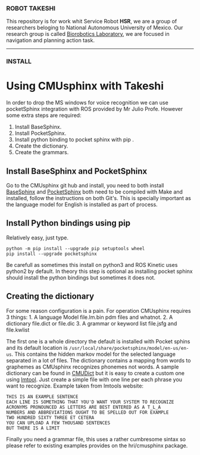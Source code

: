 ### ROBOT  TAKESHI
This repository is for work whit Service Robot **HSR**, we are a group of researchers beloging to National Autonomous University of Mexico. Our research group is called [Biorobotics Laboratory](https://biorobotics.fi-p.unam.mx/), we are focused in navigation and planning action task.
                                                                                                     
-----------------
### INSTALL

# Using CMUsphinx with Takeshi

In order to drop the MS windows for voice recognition we can use
pocketSphinx integration with ROS provided by Mr Julio Profe.
However some extra steps are required:

1.  Install BaseSphinx.
2.  Install PocketSphinx.
3.  Install python binding to pocket sphinx with pip .
4.  Create the dictionary.
5.  Create the grammars.

## Install BaseSphinx and PocketSphinx

Go to the CMUsphinx git hub and install, you need to both install
[BaseSphinx](https://github.com/cmusphinx/sphinxbase) and
[PocketSphinx](https://github.com/cmusphinx/pocketsphinx) both need to be
compiled with Make and installed, follow the instructions on both Git's.
This is specially important as the language model for English is
installed as part of process.

## Install Python bindings using pip

Relatively easy, just type.

    python -m pip install --upgrade pip setuptools wheel
    pip install --upgrade pocketsphinx

Be carefull as sometimes this install on python3 and ROS Kinetic uses python2
by default. In theory this step is optional as installing pocket sphinx should install
the python bindings but sometimes it does not.

## Creating the dictionary

For some reason configuration is a pain. For operation CMUsphinx requires 3 things:
1\. A language Model file.lm.bin pdm files and whatnot.
2\. A dictionary file.dict or file.dic
3\. A grammar or keyword list file.jsfg and file.kwlist

The first one is a whole directory the default is installed with Pocket sphins and
its default location is `/usr/local/share/pocketsphinx/model/en-us/en-us`. This contains
the hidden markov model for the selected language separated in a lot of files.
The dictionary contains a mapping from words to graphemes as CMUsphinx recognizes
phonemes not words.
A sample dictionary can be found in [CMUDict](https://github.com/cmusphinx/cmudict)
but it is easy to create a custom one using [lmtool](http://www.speech.cs.cmu.edu/tools/lmtool-new.html). Just create a simple
file with one line per each phrase you want to recognize. Example taken from lmtools website:

    THIS IS AN EXAMPLE SENTENCE
    EACH LINE IS SOMETHING THAT YOU'D WANT YOUR SYSTEM TO RECOGNIZE
    ACRONYMS PRONOUNCED AS LETTERS ARE BEST ENTERED AS A T_L_A
    NUMBERS AND ABBREVIATIONS OUGHT TO BE SPELLED OUT FOR EXAMPLE
    TWO HUNDRED SIXTY THREE ET CETERA
    YOU CAN UPLOAD A FEW THOUSAND SENTENCES
    BUT THERE IS A LIMIT

Finally you need a grammar file, this uses a rather cumbresome sintax so please refer to existing examples provides on the hri/cmusphinx package.
